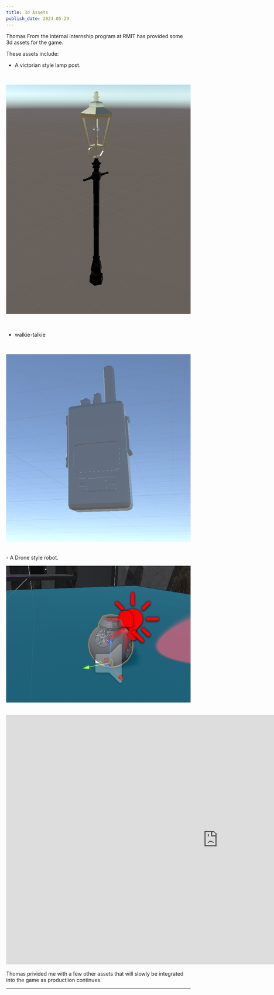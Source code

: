 ```yaml
---
title: 3d Assets
publish_date: 2024-05-29
---
```


Thomas From the internal internship program at RMIT has provided some 3d assets for the game.

These assets include:

- A victorian style lamp post.
<br>

![Photo N/A](./img/lampPost.png)

<br>

- walkie-talkie
<br>

![Photo N/A](./img/Radio.png)

<br>
- A Drone style robot.

![Photo N/A](./img/bbDrone.png)

<br>

<iframe width="1156" height="680" src="https://www.youtube.com/embed/R7Nq7qqhI00" title="Drone_update_new_Asset" frameborder="0" allow="accelerometer; autoplay; clipboard-write; encrypted-media; gyroscope; picture-in-picture; web-share" referrerpolicy="strict-origin-when-cross-origin" allowfullscreen></iframe>



<br>

Thomas privided me with a few other assets that will slowly be integrated into the game as productiion continues.

---

